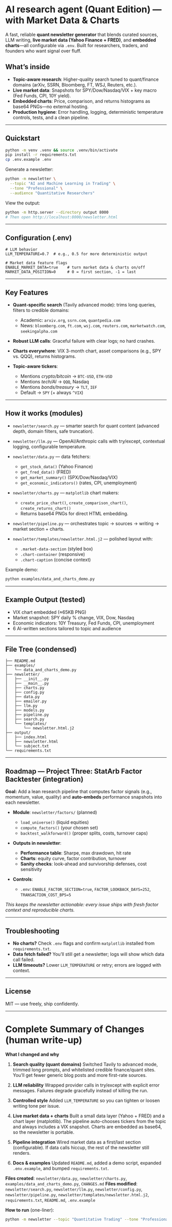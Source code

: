 # AI research agent (Quant Edition) — with Market Data & Charts

A fast, reliable **quant newsletter generator** that blends curated sources, LLM writing, **live market data (Yahoo Finance + FRED)**, and **embedded charts**—all configurable via `.env`. Built for researchers, traders, and founders who want signal over fluff.

## What’s inside

* **Topic-aware research**: Higher-quality search tuned to quant/finance domains (arXiv, SSRN, Bloomberg, FT, WSJ, Reuters, etc.).
* **Live market data**: Snapshots for SPY/Dow/Nasdaq/VIX + key macro (Fed Funds, CPI, 10Y yield).
* **Embedded charts**: Price, comparison, and returns histograms as base64 PNGs—no external hosting.
* **Production hygiene**: Error handling, logging, deterministic temperature controls, tests, and a clean pipeline.

---

## Quickstart

```bash
python -m venv .venv && source .venv/bin/activate
pip install -r requirements.txt
cp .env.example .env  
```

Generate a newsletter:

```bash
python -m newsletter \
  --topic "AI and Machine Learning in Trading" \
  --tone "Professional" \
  --audience "Quantitative Researchers"
```

View the output:

```bash
python -m http.server --directory output 8000
# Then open http://localhost:8000/newsletter.html
```

---

## Configuration (.env)

```env
# LLM behavior
LLM_TEMPERATURE=0.7  # e.g., 0.5 for more deterministic output

# Market data feature flags
ENABLE_MARKET_DATA=true    # turn market data & charts on/off
MARKET_DATA_POSITION=0     # 0 = first section, -1 = last
```

---

## Key Features

* **Quant-specific search** (Tavily advanced mode): trims long queries, filters to credible domains:

  * Academic: `arxiv.org`, `ssrn.com`, `quantpedia.com`
  * News: `bloomberg.com`, `ft.com`, `wsj.com`, `reuters.com`, `marketwatch.com`, `seekingalpha.com`
* **Robust LLM calls**: Graceful failure with clear logs; no hard crashes.
* **Charts everywhere**: VIX 3-month chart, asset comparisons (e.g., SPY vs. QQQ), returns histograms.
* **Topic-aware tickers**:

  * Mentions *crypto/bitcoin* → `BTC-USD`, `ETH-USD`
  * Mentions *tech/AI* → `QQQ`, Nasdaq
  * Mentions *bonds/treasury* → `TLT`, `IEF`
  * Default → `SPY` (+ always `^VIX`)

---

## How it works (modules)

* `newsletter/search.py` — smarter search for quant content (advanced depth, domain filters, safe truncation).
* `newsletter/llm.py` — OpenAI/Anthropic calls with try/except, contextual logging, configurable temperature.
* `newsletter/data.py` — data fetchers:

  * `get_stock_data()` (Yahoo Finance)
  * `get_fred_data()` (FRED)
  * `get_market_summary()` (SPX/Dow/Nasdaq/VIX)
  * `get_economic_indicators()` (rates, CPI, unemployment)
* `newsletter/charts.py` — `matplotlib` chart makers:

  * `create_price_chart()`, `create_comparison_chart()`, `create_returns_chart()`
  * Returns base64 PNGs for direct HTML embedding.
* `newsletter/pipeline.py` — orchestrates topic → sources → writing → market section + charts.
* `newsletter/templates/newsletter.html.j2` — polished layout with:

  * `.market-data-section` (styled box)
  * `.chart-container` (responsive)
  * `.chart-caption` (concise context)

Example demo:

```bash
python examples/data_and_charts_demo.py
```

---

## Example Output (tested)

* VIX chart embedded (≈65KB PNG)
* Market snapshot: SPY daily % change, VIX, Dow, Nasdaq
* Economic indicators: 10Y Treasury, Fed Funds, CPI, unemployment
* 6 AI-written sections tailored to topic and audience

---

## File Tree (condensed)

```
├── README.md
├── examples/
│   └── data_and_charts_demo.py
├── newsletter/
│   ├── __init__.py
│   ├── __main__.py
│   ├── charts.py
│   ├── config.py
│   ├── data.py
│   ├── emailer.py
│   ├── llm.py
│   ├── models.py
│   ├── pipeline.py
│   ├── search.py
│   └── templates/
│       └── newsletter.html.j2
├── output/
│   ├── index.html
│   ├── newsletter.html
│   └── subject.txt
└── requirements.txt
```

---

## Roadmap — Project Three: **StatArb Factor Backtester** (integration)

**Goal:** Add a lean research pipeline that computes factor signals (e.g., momentum, value, quality) and **auto-embeds** performance snapshots into each newsletter.

* **Module**: `newsletter/factors/` (planned)

  * `load_universe()` (liquid equities)
  * `compute_factors()` (your chosen set)
  * `backtest_walkforward()` (proper splits, costs, turnover caps)
* **Outputs in newsletter**:

  * **Performance table**: Sharpe, max drawdown, hit rate
  * **Charts**: equity curve, factor contribution, turnover
  * **Sanity checks**: look-ahead and survivorship defenses, cost sensitivity
* **Controls**:

  * `.env`: `ENABLE_FACTOR_SECTION=true`, `FACTOR_LOOKBACK_DAYS=252`, `TRANSACTION_COST_BPS=5`

*This keeps the newsletter actionable: every issue ships with fresh factor context and reproducible charts.*

---

## Troubleshooting

* **No charts?** Check `.env` flags and confirm `matplotlib` installed from `requirements.txt`.
* **Data fetch failed?** You’ll still get a newsletter; logs will show which data call failed.
* **LLM timeouts?** Lower `LLM_TEMPERATURE` or retry; errors are logged with context.

---

## License

MIT — use freely, ship confidently.

---

# Complete Summary of Changes (human write-up)

**What I changed and why**

1. **Search quality (quant domains)**
   Switched Tavily to advanced mode, trimmed long prompts, and whitelisted credible finance/quant sites. You’ll get fewer generic blog posts and more first-rate sources.

2. **LLM reliability**
   Wrapped provider calls in try/except with explicit error messages. Failures degrade gracefully instead of killing the run.

3. **Controlled style**
   Added `LLM_TEMPERATURE` so you can tighten or loosen writing tone per issue.

4. **Live market data + charts**
   Built a small data layer (Yahoo + FRED) and a chart layer (matplotlib). The pipeline auto-chooses tickers from the topic and always includes a VIX snapshot. Charts are embedded as base64, so the newsletter is portable.

5. **Pipeline integration**
   Wired market data as a first/last section (configurable). If data calls hiccup, the rest of the newsletter still renders.

6. **Docs & examples**
   Updated `README.md`, added a demo script, expanded `.env.example`, and bumped `requirements.txt`.

**Files created**: `newsletter/data.py`, `newsletter/charts.py`, `examples/data_and_charts_demo.py`, `CHANGES.md`
**Files modified**: `newsletter/search.py`, `newsletter/llm.py`, `newsletter/config.py`, `newsletter/pipeline.py`, `newsletter/templates/newsletter.html.j2`, `requirements.txt`, `README.md`, `.env.example`

**How to run** (one-liner):

```bash
python -m newsletter --topic "Quantitative Trading" --tone "Professional" --audience "Traders"
```

